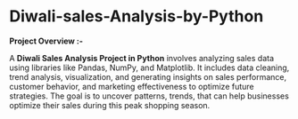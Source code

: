 #  Diwali-sales-Analysis-by-Python

**Project Overview :-**

A **Diwali Sales Analysis Project in Python** involves analyzing sales data using libraries like Pandas, NumPy, and Matplotlib. It includes data cleaning, trend analysis, visualization, and generating insights on sales performance, customer behavior, and marketing effectiveness to optimize future strategies. The goal is to uncover patterns, trends, that can help businesses optimize their sales during this peak shopping season.
